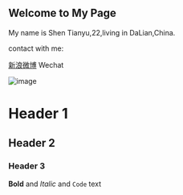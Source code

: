 ## Welcome to My Page

My name is Shen Tianyu,22,living in DaLian,China.

contact with me:

[新浪微博](https://weibo.com/3273373195/profile?topnav=1&wvr=6&is_all=1)
Wechat

![image](http://wx2.sinaimg.cn/large/c31bb60bly1fpye2hdcefj21hc0tzqv5.jpg)


# Header 1
## Header 2
### Header 3


**Bold** and _Italic_ and `Code` text
